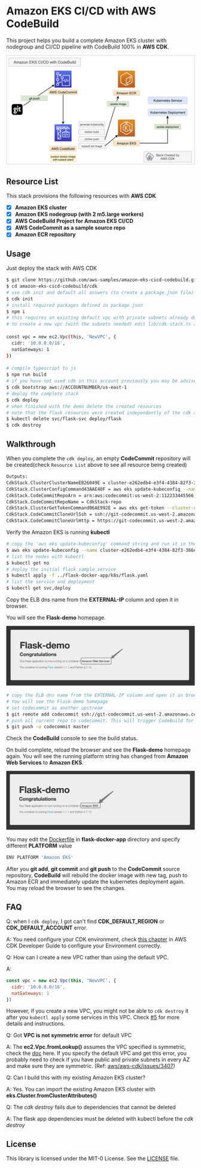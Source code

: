 # Amazon EKS CI/CD with AWS CodeBuild

This project helps you build a complete Amazon EKS cluster with nodegroup and CI/CD pipeline with CodeBuild 100% in **AWS CDK**.

![](images/eks-cicd-codebuild.png)

## Resource List

This stack provisions the following resources with **AWS CDK**

- [x] **Amazon EKS cluster**
- [x] **Amazon EKS nodegroup (with 2 m5.large workers)**
- [x] **AWS CodeBuild Project for Amazon EKS CI/CD**
- [x] **AWS CodeCommit as a sample source repo**
- [x] **Amazon ECR repository**

## Usage

Just deploy the stack with AWS CDK

```bash
$ git clone https://github.com/aws-samples/amazon-eks-cicd-codebuild.git
$ cd amazon-eks-cicd-codebuild/cdk
# use cdk init and default all answers (to create a package.json file)
$ cdk init
# install required packages defined in package.json
$ npm i
# this requires an existing default vpc with private subnets already defined,
# to create a new vpc (with the subnets needed) edit lib/cdk-stack.ts and replace the const vpc entry with the following

const vpc = new ec2.Vpc(this, 'NewVPC', {
  cidr: '10.0.0.0/16',
  natGateways: 1
})

# compile typescript to js
$ npm run build 
# if you have not used cdk in this account previously you may be advised to create the necessary resources in the account
$ cdk bootstrap aws://ACCOUNTNUMBER/us-east-1
# deploy the complete stack
$ cdk deploy
# when finished with the demo delete the created resources
# note that the flask resources were created independently of the cdk and must be deleted first
$ kubectl delete svc/flask-svc deploy/flask
$ cdk destroy
```

## Walkthrough

When you complete the `cdk deploy`, an empty **CodeCommit** repository will be created(check `Resource List` above to see all resource being created)

```bash
Outputs:
CdkStack.ClusterClusterNameEB26049E = cluster-e262edb4-e3f4-4384-82f3-366ea3b341de
CdkStack.ClusterConfigCommand43AAE40F = aws eks update-kubeconfig --name cluster-e262edb4-e3f4-4384-82f3-366ea3b341de --region us-west-2 --role-arn arn:aws:iam::112233445566:role/CdkStack-AdminRole38563C57-1US2EG9014AO1
CdkStack.CodeCommitRepoArn = arn:aws:codecommit:us-west-2:112233445566:CdkStack-repo
CdkStack.CodeCommitRepoName = CdkStack-repo
CdkStack.ClusterGetTokenCommand06AE992E = aws eks get-token --cluster-name cluster-e262edb4-e3f4-4384-82f3-366ea3b341de --region us-west-2 --role-arn arn:aws:iam::112233445566:role/CdkStack-AdminRole38563C57-1US2EG9014AO1
CdkStack.CodeCommitCloneUrlSsh = ssh://git-codecommit.us-west-2.amazonaws.com/v1/repos/CdkStack-repo
CdkStack.CodeCommitCloneUrlHttp = https://git-codecommit.us-west-2.amazonaws.com/v1/repos/CdkStack-repo
```

Verify the Amazon EKS is running **kubectl**

```bash
# copy the 'aws eks update-kubeconfig' command string and run it in the terminal to generate/update the kubeconfig
$ aws eks update-kubeconfig --name cluster-e262edb4-e3f4-4384-82f3-366ea3b341de --region us-west-2 --role-arn arn:aws:iam::112233445566:role/CdkStack-AdminRole38563C57-1US2EG9014AO1
# list the nodes with kubectl
$ kubectl get no
# deploy the initial flask sample service
$ kubectl apply -f ../flask-docker-app/k8s/flask.yaml
# list the service and deployment
$ kubectl get svc,deploy
```

Copy the ELB dns name from the **EXTERNAL-IP** column and open it in browser.

You will see the **Flask-demo** homepage.

![](images/flask01.png)

```bash
# copy the ELB dns name from the EXTERNAL-IP column and open it in browser.
# You will see the Flask-demo homepage
# set codecommit as another upstream 
$ git remote add codecommit ssh://git-codecommit.us-west-2.amazonaws.com/v1/repos/CdkStack-repo
# push all current repo to codecommit. This will trigger CodeBuild for CI/CD.
$ git push -u codecommit master
```

Check the **CodeBuild** console to see the build status.

On build complete, reload the browser and see the **Flask-demo** homepage again. You will see the running platform string has changed from **Amazon Web Services** to **Amazon EKS**.

![](images/flask02.png)

You may edit the [Dockerfile](https://github.com/pahud/eks-cicd-codebuild/blob/082d418aab1e2c65726d8980c46a8e336e8ed1b9/flask-docker-app/Dockerfile#L8) in **flask-docker-app** directory and specify different **PLATFORM** value

```bash
ENV PLATFORM 'Amazon EKS'
```

After you **git add**, **git commit** and **git push** to the **CodeCommit** source repository, **CodeBuild** will rebuild the docker image with new tag, push to Amazon ECR and immediately update the kubernetes deployment again. You may reload the browser to see the changes. 

## FAQ

Q:  when I `cdk deploy`, I got can't find **CDK_DEFAULT_REGION** or **CDK_DEFAULT_ACCOUNT** error.

A: You need configure your CDK environment, check [this chapter](https://docs.aws.amazon.com/en_us/cdk/latest/guide/environments.html) in AWS CDK Developer Guide to configure your Environment correctly.

Q: How can I create a new VPC rather than using the default VPC.

A:

```js
const vpc = new ec2.Vpc(this, 'NewVPC', {
  cidr: '10.0.0.0/16',
  natGateways: 1
})
```

However, if you create a new VPC, you might not be able to `cdk destroy` it after you `kubectl apply` some services in this VPC. Check [#5](https://github.com/aws-samples/amazon-eks-cicd-codebuild/issues/5) for more details and instructions.

Q: Got **VPC is not symmetric error** for default VPC

A: The **ec2.Vpc.fromLookup()** assumes the VPC specified is symmetric, check the [doc](https://docs.aws.amazon.com/cdk/api/latest/docs/aws-ec2-readme.html) here. If you specify the default VPC and get this error, you probably need to check if you have public and private subnets in every AZ and make sure they are symmetric. (Ref: [aws/aws-cdk/issues/3407](https://github.com/aws/aws-cdk/issues/3407))

Q: Can I build this with my existing Amazon EKS cluster?

A: Yes. You can import the existing Amazon EKS cluster with **eks.Cluster.fromClusterAttributes()**

Q: The *cdk destroy* fails due to dependencies that cannot be deleted

A: The flask app dependencies must be deleted with kubectl before the *cdk destroy*

## License

This library is licensed under the MIT-0 License. See the [LICENSE](/LICENSE) file.
